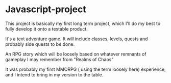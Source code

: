 # Javascript-project

This project is basically my first long term project, which I'll do my best to fully develop it onto a testable product.

It's a text adventure game. It will include classes, levels, quests and probably side quests to be done. 

An RPG story which will be loosely based on whatever remnants of gameplay I may remember from "Realms of Chaos"

It was probably my first MMORPG ( using the term loosely here) experience, and I intend to bring in my version to the table.



